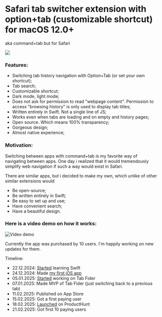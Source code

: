 # Safari tab switcher extension with option+tab (customizable shortcut) for macOS 12.0+

aka command+tab but for Safari

[<img src="https://github.com/user-attachments/assets/4e81b325-0446-4b92-8141-aaaee9e41bec">](https://apps.apple.com/us/app/tab-finder/id6741719894)

### Features:
- Switching tab history navigation with Option+Tab (or set your own shortcut);
- Tab search;
- Customizable shortcut;
- Dark mode, light mode;
- Does not ask for permission to read "webpage content". Permission to access "browsing history" is only used to display tab titles;
- Written entirely in Swift. Not a single line of JS;
- Works even when tabs are loading and on empty and history pages;
- Open source. Which means 100% transparency;
- Gorgeous design;
- Almost native experience;

### Motivation:
Switching between apps with command+tab is my favorite way of navigating between apps.
One day i realized that it would tremendously simplify web navigation if such a way would exist in Safari.

There are similar apps, but i decided to make my own, which unlike of other similar extensions would
- Be open-source;
- Be written entirely in Swift;
- Be easy to set up and use;
- Have convenient search;
- Have a beautiful design.

### Here is a video demo on how it works:
![Video demo](https://github.com/user-attachments/assets/476b1a15-19a0-4568-9631-95c52e0066c0)

Currently the app was purchased by 10 users.
I'm happily working on new updates for them.

Timeline:
- 22.12.2024: [Started](https://github.com/kopyl/swift-EmojiBoard/commit/addc653eddfa8a1ae67d6524455b2a13e3634647) learning Swift
- 24.12.2024: Made [my first iOS app](https://youtu.be/8hSOkZ2YdcM?si=iTIvoAnijt2vg8iV)
- 05.01.2025: [Started](https://github.com/kopyl/safari-tab-switcher/commit/42702c6ad06cc6baed1d107b5dfcad3f400a39cc) working on Tab Fider
- 07.01.2025: Made MVP of Tab Fider (just switching back to a previous tab)
- 11.02.2025: Published on App Store
- 15.02.2025: Got a first paying user
- 18.02.2025: [Launched](https://www.producthunt.com/posts/tab-finder) on ProductHunt
- 21.02.2025: Got first 10 paying users
